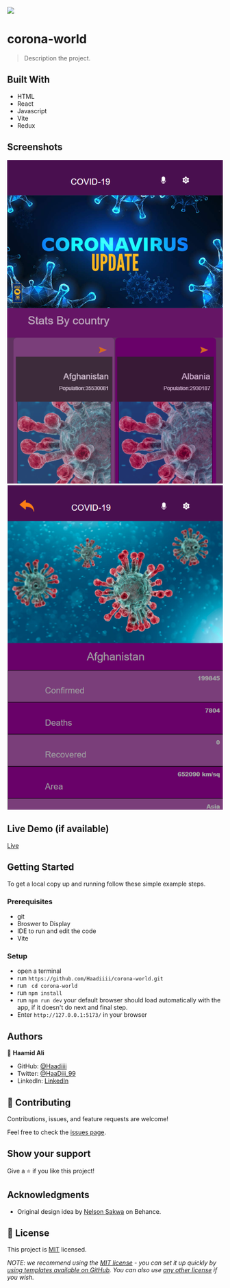 ![](https://img.shields.io/badge/Microverse-blueviolet)

# corona-world

> Description the project.


## Built With

- HTML
- React
- Javascript
- Vite
- Redux
  
 ## Screenshots
![](./src/assets/Screenshot%202022-10-06%20130315.png)
![](./src/assets/Screenshot%202022-10-06%20130423.png)

## Live Demo (if available)

[Live](https://covid-19-worlds.netlify.app/)


## Getting Started

To get a local copy up and running follow these simple example steps.

### Prerequisites

- git
- Broswer to Display
- IDE to run and edit the code
- Vite

### Setup

- open a terminal
- run `https://github.com/Haadiiii/corona-world.git`
- run ` cd corona-world`
- run `npm install`
- run `npm run dev` your default browser should load automatically with the app, if it doesn't do next and final step.
- Enter `http://127.0.0.1:5173/` in your browser

## Authors

👤 **Haamid Ali**

- GitHub: [@Haadiiii](https://github.com/Haadiiii)
- Twitter: [@HaaDiii_99](https://twitter.com/HaaDiii_99)
- LinkedIn: [LinkedIn](https://www.linkedin.com/in/hamid-ali-01a872213/)

## 🤝 Contributing

Contributions, issues, and feature requests are welcome!

Feel free to check the [issues page](https://github.com/Haadiiii/corona-world/issues).

## Show your support

Give a ⭐️ if you like this project!

## Acknowledgments

- Original design idea by [Nelson Sakwa](https://www.behance.net/sakwadesignstudio) on Behance.


## 📝 License

This project is [MIT](./LICENSE) licensed.

_NOTE: we recommend using the [MIT license](https://choosealicense.com/licenses/mit/) - you can set it up quickly by [using templates available on GitHub](https://docs.github.com/en/communities/setting-up-your-project-for-healthy-contributions/adding-a-license-to-a-repository). You can also use [any other license](https://choosealicense.com/licenses/) if you wish._

